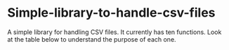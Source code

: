 # Simple-library-to-handle-csv-files
A simple library for handling CSV files. It currently has ten functions. Look at the table below to understand the purpose of each one.

